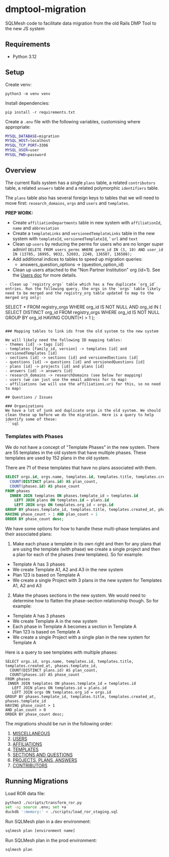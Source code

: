 # dmptool-migration
SQLMesh code to facilitate data migration from the old Rails DMP Tool to the new JS system

## Requirements
* Python 3.12

## Setup
Create venv:
```
python3 -m venv venv
```

Install dependencies:
```
pip install -r requirements.txt
```

Create a `.env` file with the following variables, customising where appropriate:
```bash
MYSQL_DATABASE=migration
MYSQL_HOST=localhost
MYSQL_TCP_PORT=3306
MYSQL_USER=user
MYSQL_PWD=password
```

## Overview

The current Rails system has a single `plans` table, a related `contributors` table, a related `answers` table and a related polymorphic `identifiers` table.

The `plans` table also has several foreign keys to tables that we will need to move first: `research_domains`, `orgs` and `users` and `templates`.

**PREP WORK:**
- Create `affiliationDepartments` table in new system with `affiliationId`, `name` and `abbreviation`
- Create a `templateLinks` and `versionedTemplateLinks` table in the new system with `templateId`, `versionedTemplateId`, ' `url` and `text`
- Clean up `users` by reducing the perms for users who are no longer super admin! `DELETE FROM users_perms WHERE perm_id IN (3, 10) AND user_id IN (13785, 16995, 9032, 52693, 2240, 136507, 136508);`
- Add additional indices to tables to speed up migration queries:
  -  answers_question_options -> (question_option_id)
- Clean up users attached to the "Non Partner Institution" org (id=1). See the [Users doc](docs/Users.md) for more details.
```
- Clean up `registry_orgs` table which has a few duplicate `org_id` entries. Run the following query, the orgs in the `orgs` table likely need to be merged and the registry_org table updated to map to the merged org only:
```
SELECT * FROM registry_orgs WHERE org_id IS NOT NULL AND org_id IN (
  SELECT DISTINCT org_id
  FROM registry_orgs
  WHERE org_id IS NOT NULL
  GROUP BY org_id
  HAVING COUNT(*) > 1
);
```

### Mapping tables to link ids from the old system to the new system

We will likely need the following ID mapping tables:
- themes [id] -> tags [id]
- templates [family_id, version] -> templates [id] and versionedTemplates [id]
- sections [id] -> sections [id] and versionedSections [id]
- questions [id] -> questions [id] and versionedQuestions [id]
- plans [id] -> projects [id] and plans [id]
- answers [id] -> answers [id]
- research_domains -> researchDomains (see below for mapping)
- users (we can just use the email address for to map)
- affiliations (we will use the affiliations.uri for this, so no need to map)

## Questions / Issues

### Organizations
We have a lot of junk and duplicate orgs in the old system. We should clean these up before we do the migration. Here is a query to help identify some of these:
```sql

```

### Templates with Phases

We do not have a concept of "Template Phases" in the new system. There are 55 templates in the old system that have multiple phases. These templates are used by 152 plans in the old system.

There are 71 of these templates that have no plans associated with them.
```sql
SELECT orgs.id, orgs.name, templates.id, templates.title, templates.created_at, phases.template_id,
  COUNT(DISTINCT plans.id) AS plan_count,
  COUNT(phases.id) AS phase_count
FROM phases
  INNER JOIN templates ON phases.template_id = templates.id
    LEFT JOIN plans ON templates.id = plans.id
    LEFT JOIN orgs ON templates.org_id = orgs.id
GROUP BY phases.template_id, templates.title, templates.created_at, phases.template_id
HAVING phase_count > 1 AND plan_count < 1
ORDER BY phase_count desc;
```

We have some options for how to handle these multi-phase templates and their associated plans:
1. Make each phase a template in its own right and then for any plans that are using the template (with phase) we create a single project and then a plan for each of the phases (new templates). So for example:
  - Template A has 3 phases
  - We create Template A1, A2 and A3 in the new system
  - Plan 123 is based on Template A 
  - We create a single Project with 3 plans in the new system for Templates A1, A2 and A3
2. Make the phases sections in the new system. We would need to determine how to flatten the phase-section relationship though. So for example:
  - Template A has 3 phases
  - We create Template A in the new system
  - Each phase in Template A becomes a section in Template A
  - Plan 123 is based on Template A 
  - We create a single Project with a single plan in the new system for Template A

Here is a query to see templates with multiple phases:
```
SELECT orgs.id, orgs.name, templates.id, templates.title, templates.created_at, phases.template_id,
  COUNT(DISTINCT plans.id) AS plan_count,
  COUNT(phases.id) AS phase_count
FROM phases
 INNER JOIN templates ON phases.template_id = templates.id
   LEFT JOIN plans ON templates.id = plans.id
   LEFT JOIN orgs ON templates.org_id = orgs.id
GROUP BY phases.template_id, templates.title, templates.created_at, phases.template_id
HAVING phase_count > 1
AND plan_count > 0
ORDER BY phase_count desc;
```

The migrations should be run in the following order:
1. [MISCELLANEOUS](docs/Misc.md)
2. [USERS](docs/Users.md)
2. [AFFILIATIONS](docs/Affiliations.md)
3. [TEMPLATES](docs/Templates.md)
4. [SECTIONS AND QUESTIONS](docs/SectionsAndQuestions.md)
5. [PROJECTS, PLANS, ANSWERS](docs/Projects.md)
6. [CONTRIBUTORS](docs/Contributors.md)

## Running Migrations
Load ROR data file:
```bash
python3 ./scripts/transform_ror.py
set -a; source .env; set +a
duckdb ':memory:' < ./scripts/load_ror_staging.sql
```

Run SQLMesh plan in a dev environment:
```bash
sqlmesh plan [environment name]
```

Run SQLMesh plan in the prod environment:
```bash
sqlmesh plan
```
